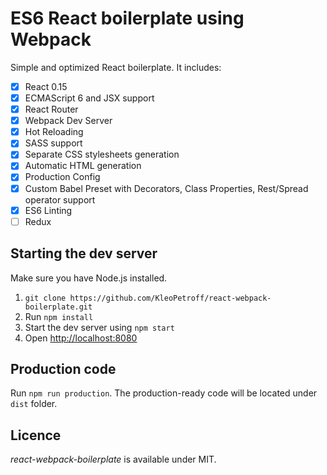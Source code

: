 # ES6 React boilerplate using Webpack

Simple and optimized React boilerplate. It includes: 

- [x] React 0.15
- [x] ECMAScript 6 and JSX support
- [x] React Router
- [x] Webpack Dev Server
- [x] Hot Reloading
- [x] SASS support
- [x] Separate CSS stylesheets generation
- [x] Automatic HTML generation
- [x] Production Config
- [x] Custom Babel Preset with Decorators, Class Properties, Rest/Spread operator support 
- [x] ES6 Linting
- [ ] Redux

## Starting the dev server

Make sure you have Node.js installed.

1. `git clone https://github.com/KleoPetroff/react-webpack-boilerplate.git`
2. Run `npm install`
3. Start the dev server using `npm start`
3. Open [http://localhost:8080](http://localhost:8080)

## Production code

Run `npm run production`. The production-ready code will be located under `dist` folder.

## Licence

_react-webpack-boilerplate_ is available under MIT.